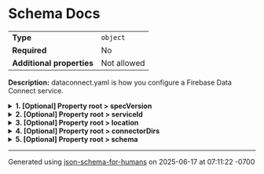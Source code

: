 # Schema Docs

|                           |             |
| ------------------------- | ----------- |
| **Type**                  | `object`    |
| **Required**              | No          |
| **Additional properties** | Not allowed |

**Description:** dataconnect.yaml is how you configure a Firebase Data Connect service.

<details>
<summary>
<strong> <a name="specVersion"></a>1. [Optional] Property root > specVersion</strong>  

</summary>
<blockquote>

|              |          |
| ------------ | -------- |
| **Type**     | `string` |
| **Required** | No       |

**Description:** The Firebase Data Connect API version to target. If omitted, defaults to the latest version

</blockquote>
</details>

<details>
<summary>
<strong> <a name="serviceId"></a>2. [Optional] Property root > serviceId</strong>  

</summary>
<blockquote>

|              |          |
| ------------ | -------- |
| **Type**     | `string` |
| **Required** | No       |

**Description:** The ID of the Firebase Data Connect service.

</blockquote>
</details>

<details>
<summary>
<strong> <a name="location"></a>3. [Optional] Property root > location</strong>  

</summary>
<blockquote>

|              |          |
| ------------ | -------- |
| **Type**     | `string` |
| **Required** | No       |

**Description:** The region of the Firebase Data Connect service.

</blockquote>
</details>

<details>
<summary>
<strong> <a name="connectorDirs"></a>4. [Optional] Property root > connectorDirs</strong>  

</summary>
<blockquote>

|              |                   |
| ------------ | ----------------- |
| **Type**     | `array of string` |
| **Required** | No                |

**Description:** A list of directories containing conector.yaml files describing a connector to deploy.

|                      | Array restrictions |
| -------------------- | ------------------ |
| **Min items**        | N/A                |
| **Max items**        | N/A                |
| **Items unicity**    | False              |
| **Additional items** | False              |
| **Tuple validation** | See below          |

| Each item of this array must be             | Description |
| ------------------------------------------- | ----------- |
| [connectorDirs items](#connectorDirs_items) | -           |

### <a name="autogenerated_heading_2"></a>4.1. root > connectorDirs > connectorDirs items

|              |          |
| ------------ | -------- |
| **Type**     | `string` |
| **Required** | No       |

</blockquote>
</details>

<details>
<summary>
<strong> <a name="schema"></a>5. [Optional] Property root > schema</strong>  

</summary>
<blockquote>

|                           |                      |
| ------------------------- | -------------------- |
| **Type**                  | `object`             |
| **Required**              | No                   |
| **Additional properties** | Not allowed          |
| **Defined in**            | #/definitions/schema |

<details>
<summary>
<strong> <a name="schema_source"></a>5.1. [Optional] Property root > schema > source</strong>  

</summary>
<blockquote>

|              |          |
| ------------ | -------- |
| **Type**     | `string` |
| **Required** | No       |

**Description:** Relative path to directory containing GQL files defining the schema. If omitted, defaults to ./schema.

</blockquote>
</details>

<details>
<summary>
<strong> <a name="schema_datasource"></a>5.2. [Optional] Property root > schema > datasource</strong>  

</summary>
<blockquote>

|                           |                          |
| ------------------------- | ------------------------ |
| **Type**                  | `object`                 |
| **Required**              | No                       |
| **Additional properties** | Not allowed              |
| **Defined in**            | #/definitions/dataSource |

<details>
<summary>
<strong> <a name="schema_datasource_postgresql"></a>5.2.1. [Optional] Property root > schema > datasource > postgresql</strong>  

</summary>
<blockquote>

|                           |                          |
| ------------------------- | ------------------------ |
| **Type**                  | `object`                 |
| **Required**              | No                       |
| **Additional properties** | Not allowed              |
| **Defined in**            | #/definitions/postgresql |

<details>
<summary>
<strong> <a name="schema_datasource_postgresql_database"></a>5.2.1.1. [Optional] Property root > schema > datasource > postgresql > database</strong>  

</summary>
<blockquote>

|              |          |
| ------------ | -------- |
| **Type**     | `string` |
| **Required** | No       |

**Description:** The name of the PostgreSQL database.

</blockquote>
</details>

<details>
<summary>
<strong> <a name="schema_datasource_postgresql_cloudSql"></a>5.2.1.2. [Optional] Property root > schema > datasource > postgresql > cloudSql</strong>  

</summary>
<blockquote>

|                           |             |
| ------------------------- | ----------- |
| **Type**                  | `object`    |
| **Required**              | No          |
| **Additional properties** | Not allowed |

<details>
<summary>
<strong> <a name="schema_datasource_postgresql_cloudSql_instanceId"></a>5.2.1.2.1. [Optional] Property root > schema > datasource > postgresql > cloudSql > instanceId</strong>  

</summary>
<blockquote>

|              |          |
| ------------ | -------- |
| **Type**     | `string` |
| **Required** | No       |

**Description:** The ID of the CloudSQL instance for this database

</blockquote>
</details>

<details>
<summary>
<strong> <a name="schema_datasource_postgresql_cloudSql_schemaValidation"></a>5.2.1.2.2. [Optional] Property root > schema > datasource > postgresql > cloudSql > schemaValidation</strong>  

</summary>
<blockquote>

|              |                    |
| ------------ | ------------------ |
| **Type**     | `enum (of string)` |
| **Required** | No                 |

**Description:** Schema validation mode for schema migrations

Must be one of:
* "COMPATIBLE"
* "STRICT"

</blockquote>
</details>

</blockquote>
</details>

</blockquote>
</details>

</blockquote>
</details>

</blockquote>
</details>

----------------------------------------------------------------------------------------------------------------------------
Generated using [json-schema-for-humans](https://github.com/coveooss/json-schema-for-humans) on 2025-06-17 at 07:11:22 -0700